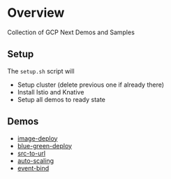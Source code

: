# Overview

Collection of GCP Next Demos and Samples

## Setup

The `setup.sh` script will

* Setup cluster (delete previous one if already there)
* Install Istio and Knative
* Setup all demos to ready state

## Demos

* [image-deploy](image-deploy/README.md)
* [blue-green-deploy](blue-green-deploy/README.md)
* [src-to-url](src-to-url/README.md)
* [auto-scaling](auto-scaling/README.md)
* [event-bind](event-bind/README.md)



